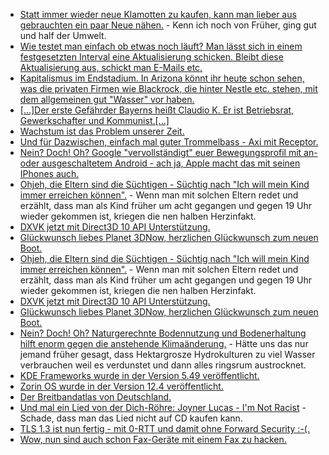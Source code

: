 * [Statt immer wieder neue Klamotten zu kaufen, kann man lieber aus gebrauchten ein paar Neue nähen.](https://www.careelite.de/recycling-mode/) - Kenn ich noch von Früher, ging gut und half der Umwelt.
* [Wie testet man einfach ob etwas noch läuft? Man lässt sich in einem festgesetzten Interval eine Aktualisierung schicken. Bleibt diese Aktualisierung aus, schickt man E-Mails etc.](https://utcc.utoronto.ca/~cks/space/blog/sysadmin/SimpleAliveCheckPattern)
* [Kapitalismus im Endstadium. In Arizona könnt ihr heute schon sehen, was die privaten Firmen wie Blackrock, die hinter Nestle etc. stehen, mit dem allgemeinen gut "Wasser" vor haben.](https://netzfrauen.org/2018/08/13/water-wars/)
* [[...]Der erste Gefährder Bayerns heißt Claudio K. Er ist Betriebsrat, Gewerkschafter und Kommunist.[...]](https://blog.fefe.de/?ts=a58fbe96)
* [Wachstum ist das Problem unserer Zeit.](https://netzfrauen.org/2018/08/13/wachstum/)
* [Und für Dazwischen, einfach mal guter Trommelbass - Axi mit Receptor.](https://www.youtube.com/watch?v=63sqpvIbpqs&list=RDEM1MS5hIB9lKhj1MbaUfL8Ew&index=23)
* [Nein? Doch! Oh? Google "vervollständigt" euer Bewegungsprofil mit an- oder ausgeschaltetem Android - ach ja, Apple macht das mit seinen IPhones auch.](https://blog.fefe.de/?ts=a58f47bb)
* [Ohjeh, die Eltern sind die Süchtigen - Süchtig nach "Ich will mein Kind immer erreichen können".](https://tuxproject.de/blog/2018/08/smombies-ue18/) - Wenn man mit solchen Eltern redet und erzählt, dass man als Kind früher um acht gegangen und gegen 19 Uhr wieder gekommen ist, kriegen die nen halben Herzinfakt.
* [DXVK jetzt mit Direct3D 10 API Unterstützung.](https://www.phoronix.com/scan.php?page=news_item&px=DXVK-Merges-Direct3D-10)
* [Glückwunsch liebes Planet 3DNow, herzlichen Glückwunsch zum neuen Boot.](https://www.planet3dnow.de/cms/39660-intern-planet-3dnow-laeuft-auf-neuem-epyc-server/)
* [Ohjeh, die Eltern sind die Süchtigen - Süchtig nach "Ich will mein Kind immer erreichen können".](https://tuxproject.de/blog/2018/08/smombies-ue18/) - Wenn man mit solchen Eltern redet und erzählt, dass man als Kind früher um acht gegangen und gegen 19 Uhr wieder gekommen ist, kriegen die nen halben Herzinfakt.
* [DXVK jetzt mit Direct3D 10 API Unterstützung.](https://www.phoronix.com/scan.php?page=news_item&px=DXVK-Merges-Direct3D-10)
* [Glückwunsch liebes Planet 3DNow, herzlichen Glückwunsch zum neuen Boot.](https://www.planet3dnow.de/cms/39660-intern-planet-3dnow-laeuft-auf-neuem-epyc-server/)
* [Nein? Doch! Oh? Naturgerechnte Bodennutzung und Bodenerhaltung hilft enorm gegen die anstehende Klimaänderung.](http://www.sonnenseite.com/de/umwelt/boeden-als-klimaschuetzer.html) - Hätte uns das nur jemand früher gesagt, dass Hektargrosze Hydrokulturen zu viel Wasser verbrauchen weil es verdunstet und dann alles ringsrum austrocknet.
* [KDE Frameworks wurde in der Version 5.49 veröffentlicht.](https://www.pro-linux.de/news/1/26191/kde-frameworks-5490-mit-zahlreichen-neuerungen.html)
* [Zorin OS wurde in der Version 12.4 veröffentlicht.](https://www.pro-linux.de/news/1/26192/zorin-os-124-freigegeben.html)
* [Der Breitbandatlas von Deutschland.](http://www.bmvi.de/DE/Themen/Digitales/Breitbandausbau/Breitbandatlas-Karte/start.html)
* [Und mal ein Lied von der Dich-Röhre: Joyner Lucas - I'm Not Racist](https://www.youtube.com/watch?v=43gm3CJePn0) - Schade, dass man das Lied nicht auf CD kaufen kann.
* [TLS 1.3 ist nun fertig - mit 0-RTT und damit ohne Forward Security :-(.](https://www.pro-linux.de/news/1/26194/standardisierung-von-tls-13-abgeschlossen.html)
* [Wow, nun sind auch schon Fax-Geräte mit einem Fax zu hacken.](https://blog.fefe.de/?ts=a58c0ae2)
